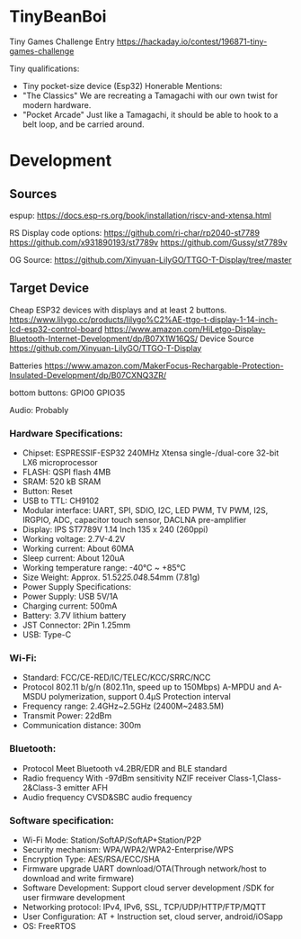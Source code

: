 # TinyBeanBoi

Tiny Games Challenge Entry
https://hackaday.io/contest/196871-tiny-games-challenge

Tiny qualifications: 
- Tiny pocket-size device (Esp32)
Honerable Mentions: 
- "The Classics" We are recreating a Tamagachi with our own twist for modern hardware.
- "Pocket Arcade" Just like a Tamagachi, it should be able to hook to a belt loop, and be carried around.


# Development
## Sources
espup: 
https://docs.esp-rs.org/book/installation/riscv-and-xtensa.html

RS Display code options:
https://github.com/ri-char/rp2040-st7789
https://github.com/x931890193/st7789v
https://github.com/Gussy/st7789v

OG Source:
https://github.com/Xinyuan-LilyGO/TTGO-T-Display/tree/master



## Target Device
Cheap ESP32 devices with displays and at least 2 buttons.
https://www.lilygo.cc/products/lilygo%C2%AE-ttgo-t-display-1-14-inch-lcd-esp32-control-board
https://www.amazon.com/HiLetgo-Display-Bluetooth-Internet-Development/dp/B07X1W16QS/
Device Source
https://github.com/Xinyuan-LilyGO/TTGO-T-Display

Batteries
https://www.amazon.com/MakerFocus-Rechargable-Protection-Insulated-Development/dp/B07CXNQ3ZR/

bottom buttons:
GPIO0 GPIO35

Audio:
Probably 

### Hardware Specifications:
- Chipset: ESPRESSIF-ESP32 240MHz Xtensa single-/dual-core 32-bit LX6 microprocessor
- FLASH: QSPI flash 4MB
- SRAM: 520 kB SRAM
- Button: Reset
- USB to TTL: CH9102
- Modular interface: UART, SPI, SDIO, I2C, LED PWM, TV PWM, I2S, IRGPIO, ADC, capacitor touch sensor, DACLNA pre-amplifier
- Display: IPS ST7789V 1.14 Inch 135 x 240 (260ppi) 
- Working voltage: 2.7V-4.2V
- Working current: About 60MA
- Sleep current: About 120uA
- Working temperature range: -40°C ~ +85°C
- Size Weight: Approx. 51.52*25.04*8.54mm (7.81g)
- Power Supply Specifications:
- Power Supply: USB 5V/1A
- Charging current: 500mA
- Battery: 3.7V lithium battery
- JST Connector: 2Pin 1.25mm
- USB: Type-C
### Wi-Fi:
- Standard: FCC/CE-RED/IC/TELEC/KCC/SRRC/NCC
- Protocol 802.11 b/g/n (802.11n, speed up to 150Mbps) A-MPDU and A-MSDU polymerization, support 0.4μS Protection interval
- Frequency range: 2.4GHz~2.5GHz (2400M~2483.5M)
- Transmit Power: 22dBm
- Communication distance: 300m
### Bluetooth:
- Protocol Meet Bluetooth v4.2BR/EDR and BLE standard
- Radio frequency With -97dBm sensitivity NZIF receiver Class-1,Class-2&Class-3 emitter AFH
- Audio frequency CVSD&SBC audio frequency
### Software specification:
- Wi-Fi Mode: Station/SoftAP/SoftAP+Station/P2P
- Security mechanism: WPA/WPA2/WPA2-Enterprise/WPS
- Encryption Type: AES/RSA/ECC/SHA
- Firmware upgrade UART download/OTA(Through network/host to download and write firmware)
- Software Development: Support cloud server development /SDK for user firmware development
- Networking protocol: IPv4, IPv6, SSL, TCP/UDP/HTTP/FTP/MQTT
- User Configuration: AT + Instruction set, cloud server, android/iOSapp
- OS: FreeRTOS
